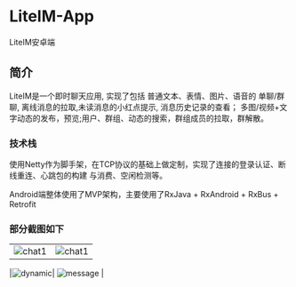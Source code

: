 # LiteIM-App
LiteIM安卓端
## 简介
LiteIM是一个即时聊天应用, 实现了包括 普通文本、表情、图片、语音的
单聊/群聊, 离线消息的拉取,未读消息的小红点提示, 消息历史记录的查看；
多图/视频+文字动态的发布，预览;用户、群组、动态的搜索，群组成员的拉取，群解散。
### 技术栈
使用Netty作为脚手架，在TCP协议的基础上做定制，实现了连接的登录认证、断线重连、心跳包的构建
与消费、空闲检测等。

Android端整体使用了MVP架构，主要使用了RxJava + RxAndroid + RxBus + Retrofit

### 部分截图如下

|  |  |
| --- | --- |
|![chat1](https://github.com/Xchuanshuo/LiteIM-App/blob/master/images/chat_1.png)| ![chat1](https://github.com/Xchuanshuo/LiteIM-App/blob/master/images/chat_2.png) |

|![dynamic](https://github.com/Xchuanshuo/LiteIM-App/blob/master/images/dyanmic.png)| ![message](https://github.com/Xchuanshuo/LiteIM-App/blob/master/images/message.png) |

